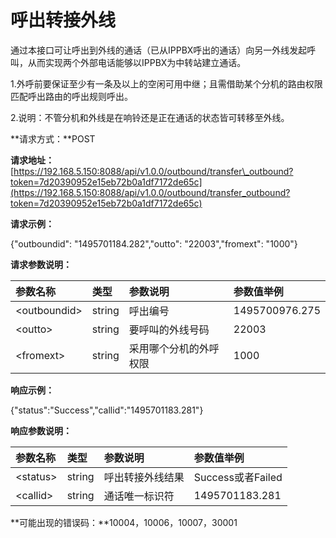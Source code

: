 # 呼出转接外线

通过本接口可让呼出到外线的通话（已从IPPBX呼出的通话）向另一外线发起呼叫，从而实现两个外部电话能够以IPPBX为中转站建立通话。

1.外呼前要保证至少有一条及以上的空闲可用中继；且需借助某个分机的路由权限匹配呼出路由的呼出规则呼出。

2.说明：不管分机和外线是在响铃还是正在通话的状态皆可转移至外线。

**请求方式：**POST

**请求地址：**[https://192.168.5.150:8088/api/v1.0.0/outbound/transfer\_outbound?token=7d20390952e15eb72b0a1df7172de65c](https://192.168.5.150:8088/api/v1.0.0/outbound/transfer_outbound?token=7d20390952e15eb72b0a1df7172de65c)

**请求示例：**

{"outboundid": "1495701184.282","outto": "22003","fromext": "1000"}

**请求参数说明：**

| 参数名称 | 类型 | 参数说明 | 参数值举例 |
| :--- | :--- | :--- | :--- |
| &lt;outboundid&gt; | string | 呼出编号 | 1495700976.275 |
| &lt;outto&gt; | string | 要呼叫的外线号码 | 22003 |
| &lt;fromext&gt; | string | 采用哪个分机的外呼权限 | 1000 |

**响应示例：**

{"status":"Success","callid":"1495701183.281"}

**响应参数说明：**

| 参数名称 | 类型 | 参数说明 | 参数值举例 |
| :--- | :--- | :--- | :--- |
| &lt;status&gt; | string | 呼出转接外线结果 | Success或者Failed |
| &lt;callid&gt; | string | 通话唯一标识符 | 1495701183.281 |

**可能出现的错误码：**10004，10006，10007，30001

